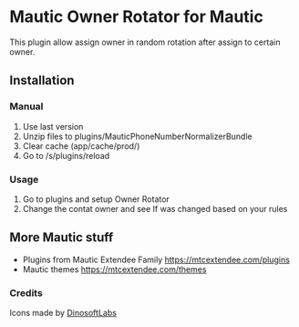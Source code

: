 # Mautic Owner Rotator for Mautic

This plugin allow assign owner in random rotation after assign to certain owner.  

## Installation

### Manual

1. Use last version
2. Unzip files to plugins/MauticPhoneNumberNormalizerBundle
3. Clear cache (app/cache/prod/)
4. Go to /s/plugins/reload

### Usage

1. Go to plugins and setup Owner Rotator
2. Change  the contat owner and see If was changed based on your rules

## More Mautic stuff

- Plugins from Mautic Extendee Family  https://mtcextendee.com/plugins
- Mautic themes https://mtcextendee.com/themes

### Credits

Icons made by <a href="https://www.flaticon.com/authors/dinosoftlabs" title="DinosoftLabs">DinosoftLabs</a>